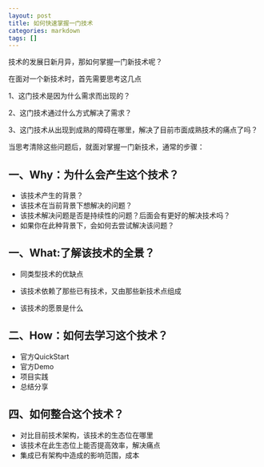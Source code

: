```yaml
---
layout: post
title: 如何快速掌握一门技术
categories: markdown
tags: []
---
```


技术的发展日新月异，那如何掌握一门新技术呢？

在面对一个新技术时，首先需要思考这几点

1、这门技术是因为什么需求而出现的？

2、这门技术通过什么方式解决了需求？

3、这门技术从出现到成熟的障碍在哪里，解决了目前市面成熟技术的痛点了吗？

当思考清除这些问题后，就面对掌握一门新技术，通常的步骤：

## 一、Why：为什么会产生这个技术？
* 该技术产生的背景？
* 该技术在当前背景下想解决的问题？
* 该技术解决问题是否是持续性的问题？后面会有更好的解决技术吗？
* 如果你在此种背景下，会如何去尝试解决该问题？

## 一、What:了解该技术的全景？

* 同类型技术的优缺点

* 该技术依赖了那些已有技术，又由那些新技术点组成

* 该技术的愿景是什么

## 二、How：如何去学习这个技术？
* 官方QuickStart
* 官方Demo
* 项目实践
* 总结分享

## 四、如何整合这个技术？
* 对比目前技术架构，该技术的生态位在哪里
* 该技术在此生态位上能否提高效率，解决痛点
* 集成已有架构中造成的影响范围，成本